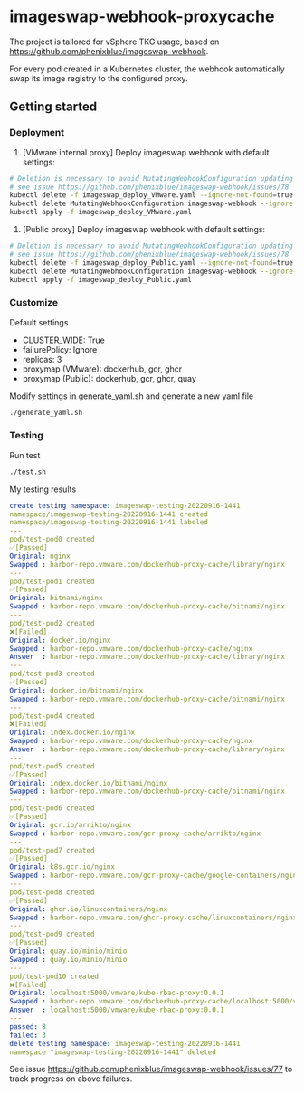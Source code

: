 # imageswap-webhook-proxycache

The project is tailored for vSphere TKG usage, based on https://github.com/phenixblue/imageswap-webhook. 

For every pod created in a Kubernetes cluster, the webhook automatically swap its image registry to the configured proxy.

## Getting started

### Deployment
1. [VMware internal proxy] Deploy imageswap webhook with default settings:
```bash
# Deletion is necessary to avoid MutatingWebhookConfiguration updating failures
# see issue https://github.com/phenixblue/imageswap-webhook/issues/78
kubectl delete -f imageswap_deploy_VMware.yaml --ignore-not-found=true
kubectl delete MutatingWebhookConfiguration imageswap-webhook --ignore-not-found=true
kubectl apply -f imageswap_deploy_VMware.yaml
```

1. [Public proxy] Deploy imageswap webhook with default settings:
```bash
# Deletion is necessary to avoid MutatingWebhookConfiguration updating failures
# see issue https://github.com/phenixblue/imageswap-webhook/issues/78
kubectl delete -f imageswap_deploy_Public.yaml --ignore-not-found=true
kubectl delete MutatingWebhookConfiguration imageswap-webhook --ignore-not-found=true
kubectl apply -f imageswap_deploy_Public.yaml
```

  
### Customize

Default settings
  - CLUSTER_WIDE: True
  - failurePolicy: Ignore
  - replicas: 3
  - proxymap (VMware): dockerhub, gcr, ghcr
  - proxymap (Public): dockerhub, gcr, ghcr, quay

Modify settings in generate_yaml.sh and generate a new yaml file
```bash
./generate_yaml.sh
```

### Testing
Run test
```bash
./test.sh
```

My testing results
```yaml
create testing namespace: imageswap-testing-20220916-1441
namespace/imageswap-testing-20220916-1441 created
namespace/imageswap-testing-20220916-1441 labeled
---
pod/test-pod0 created
✅[Passed]
Original: nginx
Swapped : harbor-repo.vmware.com/dockerhub-proxy-cache/library/nginx
---
pod/test-pod1 created
✅[Passed]
Original: bitnami/nginx
Swapped : harbor-repo.vmware.com/dockerhub-proxy-cache/bitnami/nginx
---
pod/test-pod2 created
❌[Failed]
Original: docker.io/nginx
Swapped : harbor-repo.vmware.com/dockerhub-proxy-cache/nginx
Answer  : harbor-repo.vmware.com/dockerhub-proxy-cache/library/nginx
---
pod/test-pod3 created
✅[Passed]
Original: docker.io/bitnami/nginx
Swapped : harbor-repo.vmware.com/dockerhub-proxy-cache/bitnami/nginx
---
pod/test-pod4 created
❌[Failed]
Original: index.docker.io/nginx
Swapped : harbor-repo.vmware.com/dockerhub-proxy-cache/nginx
Answer  : harbor-repo.vmware.com/dockerhub-proxy-cache/library/nginx
---
pod/test-pod5 created
✅[Passed]
Original: index.docker.io/bitnami/nginx
Swapped : harbor-repo.vmware.com/dockerhub-proxy-cache/bitnami/nginx
---
pod/test-pod6 created
✅[Passed]
Original: gcr.io/arrikto/nginx
Swapped : harbor-repo.vmware.com/gcr-proxy-cache/arrikto/nginx
---
pod/test-pod7 created
✅[Passed]
Original: k8s.gcr.io/nginx
Swapped : harbor-repo.vmware.com/gcr-proxy-cache/google-containers/nginx
---
pod/test-pod8 created
✅[Passed]
Original: ghcr.io/linuxcontainers/nginx
Swapped : harbor-repo.vmware.com/ghcr-proxy-cache/linuxcontainers/nginx
---
pod/test-pod9 created
✅[Passed]
Original: quay.io/minio/minio
Swapped : quay.io/minio/minio
---
pod/test-pod10 created
❌[Failed]
Original: localhost:5000/vmware/kube-rbac-proxy:0.0.1
Swapped : harbor-repo.vmware.com/dockerhub-proxy-cache/localhost:5000/vmware/kube-rbac-proxy:0.0.1
Answer  : localhost:5000/vmware/kube-rbac-proxy:0.0.1
---
passed: 8
failed: 3
delete testing namespace: imageswap-testing-20220916-1441
namespace "imageswap-testing-20220916-1441" deleted
```

See issue https://github.com/phenixblue/imageswap-webhook/issues/77 to track progress on above failures.
